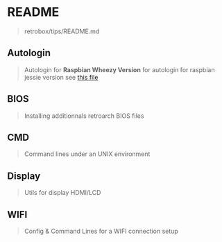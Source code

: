 # README

> retrobox/tips/README.md

## Autologin

> Autologin for **Raspbian Wheezy Version**
> for autologin for raspbian jessie version see [this file](./../files/autologin.conf)

## BIOS

> Installing additionnals retroarch BIOS files

## CMD

> Command lines under an UNIX environment

## Display

> Utils for display HDMI/LCD

## WIFI

> Config & Command Lines for a WIFI connection setup
